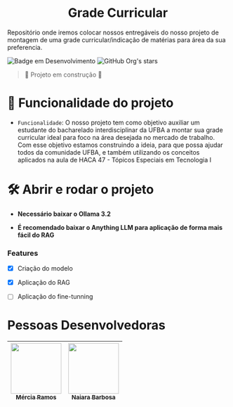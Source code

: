 <h1 align="center"> Grade Curricular </h1>

Repositório onde iremos colocar nossos entregáveis do nosso projeto de montagem de uma grade curricular/indicação de matérias para área da sua preferencia.   

![Badge em Desenvolvimento](http://img.shields.io/static/v1?label=STATUS&message=EM%20DESENVOLVIMENTO&color=GREEN&style=for-the-badge)
![GitHub Org's stars](https://img.shields.io/github/stars/camilafernanda?style=social)
> :construction: Projeto em construção :construction:


# :hammer: Funcionalidade do projeto

- `Funcionalidade`: O nosso projeto tem como objetivo auxiliar um estudante do bacharelado interdisciplinar da UFBA a montar sua grade curricular ideal para foco na área desejada no mercado de trabalho. Com esse objetivo estamos construindo a ideia, para que possa ajudar todos da comunidade UFBA, e também utilizando os conceitos aplicados na aula de HACA 47 - Tópicos Especiais em Tecnologia I



# 🛠️ Abrir e rodar o projeto

- **Necessário baixar o Ollama 3.2** 

- **É recomendado baixar o Anything LLM para aplicação de forma mais fácil do RAG**


### Features

- [x] Criação do modelo
- [x] Aplicação do RAG
- [ ] Aplicação do fine-tunning



# Pessoas Desenvolvedoras


| [<img loading="lazy" src="https://avatars.githubusercontent.com/u/60400472?v=4" width=115><br><sub> Mércia Ramos</sub>](https://github.com/merciaramos) |  [<img loading="lazy" src="https://avatars.githubusercontent.com/u/115239281?v=4" width=115><br><sub>Naiara Barbosa</sub>](https://github.com/guilhermeonrails) |  
| :---: | :---: |


